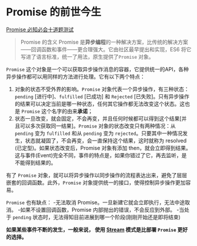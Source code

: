 # Promise 的前世今生

[Promise 必知必会十道题测试](https://zhuanlan.zhihu.com/p/30828196)

>Promise 的含义
Promise 是**异步编程**的一种解决方案，比传统的解决方案——回调函数和事件——更合理强大。它由社区最早提出和实现，ES6 将它写进了语言标准，统一了用法，原生提供了`Promise` 对象。

`Promise` 这个对象是一个可以获取异步操作消息的容器，它提供统一的API，各种异步操作都可以用同样的方法进行处理。它有以下两个特点：
1. 对象的状态不受外界的影响。`Promise` 对象代表一个异步操作，有三种状态：`pending` [进行中]、`fulfilled` [已成功] 和 `Rejected` [已失败]。只有异步操作的结果可以决定当前是哪一种状态，任何其它操作都无法改变这个状态。这也是 `Promise` 这个名字的由来**承诺**；
2. 状态一旦改变，就会固定，不会再变，并且任何时候都可以得到这个结果[并且可以多次获取同一结果]。`Promise` 对象的状态改变只有两种情况：从 `pending` 变为 `fulfilled` 和从 `pending` 变为 `rejected`。只要其中一种情况发生，状态就凝固了，不会再变，会一直保持这个结果，这时就称为 resolved (已定型)。如果状态改变后，Promise 对象有添加 then，就会立即得到结果。这与事件(Event)完全不同，事件的特点是，如果你错过了它，再去监听，是不能得到结果的。

有了 `Promise` 对象，就可以将异步操作以同步操作的流程表达出来，避免了层层嵌套的回调函数。此外，`Promise` 对象提供统一的接口，使得控制异步操作更加容易。

`Promise` 也有缺点：
-无法取消 Promise。一旦新建它就会立即执行，无法中途取消。
-如果不设置回调函数，Promise 内部抛出的错误，不会反应到外部。
-当处于 `pending` 状态时，无法得知目前进展到哪一个阶段(刚刚开始还是即将结束)

**如果某些事件不断的发生，一般来说， 使用 [Stream](https://nodejs.org/api/stream.html) 模式是比部署 `Promise` 更好的选择。**

